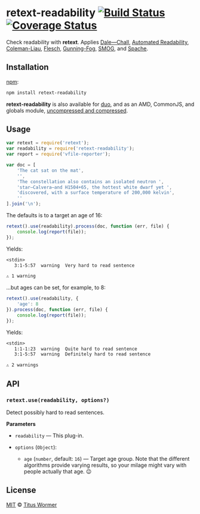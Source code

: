 # retext-readability [![Build Status][travis-badge]][travis] [![Coverage Status][codecov-badge]][codecov]

Check readability with **retext**.  Applies [Dale—Chall][dale-chall],
[Automated Readability][automated-readability], [Coleman-Liau][coleman-liau],
[Flesch][flesch], [Gunning-Fog][gunning-fog], [SMOG][smog],
and [Spache][spache].

## Installation

[npm][npm-install]:

```bash
npm install retext-readability
```

**retext-readability** is also available for [duo][duo-install], and as an
AMD, CommonJS, and globals module, [uncompressed and compressed][releases].

## Usage

```js
var retext = require('retext');
var readability = require('retext-readability');
var report = require('vfile-reporter');

var doc = [
    'The cat sat on the mat',
    '',
    'The constellation also contains an isolated neutron ',
    'star—Calvera—and H1504+65, the hottest white dwarf yet ',
    'discovered, with a surface temperature of 200,000 kelvin',
    ''
].join('\n');
```

The defaults is to a target an age of 16:

```js
retext().use(readability).process(doc, function (err, file) {
    console.log(report(file));
});
```

Yields:

```txt
<stdin>
   3:1-5:57  warning  Very hard to read sentence

⚠ 1 warning
```

...but ages can be set, for example, to 8:

```js
retext().use(readability, {
    'age': 8
}).process(doc, function (err, file) {
    console.log(report(file));
});
```

Yields:

```txt
<stdin>
   1:1-1:23  warning  Quite hard to read sentence
   3:1-5:57  warning  Definitely hard to read sentence

⚠ 2 warnings
```

## API

### `retext.use(readability, options?)`

Detect possibly hard to read sentences.

**Parameters**

*   `readability` — This plug-in.

*   `options` (`Object`):

    *   `age` (`number`, default: `16`)
        — Target age group.  Note that the different algorithms
        provide varying results, so your milage might vary with
        people actually that age. :wink:

## License

[MIT][license] © [Titus Wormer][author]

<!-- Definitions -->

[travis-badge]: https://img.shields.io/travis/wooorm/retext-readability.svg

[travis]: https://travis-ci.org/wooorm/retext-readability

[codecov-badge]: https://img.shields.io/codecov/c/github/wooorm/retext-readability.svg

[codecov]: https://codecov.io/github/wooorm/retext-readability

[npm-install]: https://docs.npmjs.com/cli/install

[duo-install]: http://duojs.org/#getting-started

[releases]: https://github.com/wooorm/retext-readability/releases

[license]: LICENSE

[author]: http://wooorm.com

[dale-chall]: https://github.com/wooorm/dale-chall-formula

[automated-readability]: https://github.com/wooorm/automated-readability

[coleman-liau]: https://github.com/wooorm/coleman-liau

[flesch]: https://github.com/wooorm/flesch

[gunning-fog]: https://github.com/wooorm/gunning-fog

[spache]: https://github.com/wooorm/spache-formula

[smog]: https://github.com/wooorm/smog-formula
